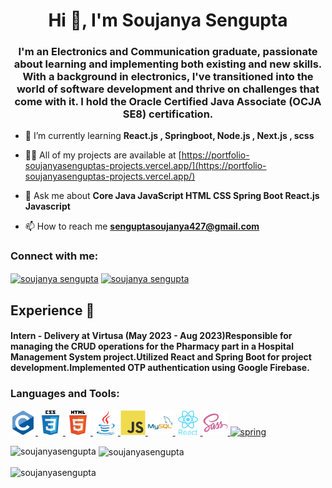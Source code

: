 <h1 align="center">Hi 👋, I'm Soujanya Sengupta</h1>
<h3 align="center">I'm an Electronics and Communication graduate, passionate about learning and implementing both existing and new skills. With a background in electronics, I've transitioned into the world of software development and thrive on challenges that come with it. I hold the Oracle Certified Java Associate (OCJA SE8) certification.</h3>

- 🌱 I’m currently learning **React.js , Springboot, Node.js , Next.js , scss**

- 👨‍💻 All of my projects are available at [https://portfolio-soujanyasenguptas-projects.vercel.app/](https://portfolio-soujanyasenguptas-projects.vercel.app/)

- 💬 Ask me about **Core Java JavaScript HTML CSS Spring Boot React.js Javascript**

- 📫 How to reach me **senguptasoujanya427@gmail.com**

<h3 align="left">Connect with me:</h3>
<p align="left">
<a href="https://www.linkedin.com/in/soujanya-s-2a9729165?utm_source=share&utm_campaign=share_via&utm_content=profile&utm_medium=android_app" target="blank"><img align="center" src="https://raw.githubusercontent.com/rahuldkjain/github-profile-readme-generator/master/src/images/icons/Social/linked-in-alt.svg" alt="soujanya sengupta" height="30" width="40" /></a>
<a href="https://www.hackerrank.com/profile/tintinsengod24" target="blank"><img align="center" src="https://raw.githubusercontent.com/rahuldkjain/github-profile-readme-generator/master/src/images/icons/Social/hackerearth.svg" alt="soujanya sengupta" height="30" width="40" /></a>
</p>
<h2>Experience 💼</h2>

<h4>Intern - Delivery at Virtusa (May 2023 - Aug 2023)Responsible for managing the CRUD operations for the Pharmacy part in a Hospital Management System project.Utilized React and Spring Boot for project development.Implemented OTP authentication using Google Firebase.</h4>

<h3 align="left">Languages and Tools:</h3>
<p align="left"> <a href="https://www.cprogramming.com/" target="_blank" rel="noreferrer"> <img src="https://raw.githubusercontent.com/devicons/devicon/master/icons/c/c-original.svg" alt="c" width="40" height="40"/> </a> <a href="https://www.w3schools.com/css/" target="_blank" rel="noreferrer"> <img src="https://raw.githubusercontent.com/devicons/devicon/master/icons/css3/css3-original-wordmark.svg" alt="css3" width="40" height="40"/> </a> <a href="https://www.w3.org/html/" target="_blank" rel="noreferrer"> <img src="https://raw.githubusercontent.com/devicons/devicon/master/icons/html5/html5-original-wordmark.svg" alt="html5" width="40" height="40"/> </a> <a href="https://www.java.com" target="_blank" rel="noreferrer"> <img src="https://raw.githubusercontent.com/devicons/devicon/master/icons/java/java-original.svg" alt="java" width="40" height="40"/> </a> <a href="https://developer.mozilla.org/en-US/docs/Web/JavaScript" target="_blank" rel="noreferrer"> <img src="https://raw.githubusercontent.com/devicons/devicon/master/icons/javascript/javascript-original.svg" alt="javascript" width="40" height="40"/> </a> <a href="https://www.mysql.com/" target="_blank" rel="noreferrer"> <img src="https://raw.githubusercontent.com/devicons/devicon/master/icons/mysql/mysql-original-wordmark.svg" alt="mysql" width="40" height="40"/> </a> <a href="https://reactjs.org/" target="_blank" rel="noreferrer"> <img src="https://raw.githubusercontent.com/devicons/devicon/master/icons/react/react-original-wordmark.svg" alt="react" width="40" height="40"/> </a> <a href="https://sass-lang.com" target="_blank" rel="noreferrer"> <img src="https://raw.githubusercontent.com/devicons/devicon/master/icons/sass/sass-original.svg" alt="sass" width="40" height="40"/> </a> <a href="https://spring.io/" target="_blank" rel="noreferrer"> <img src="https://www.vectorlogo.zone/logos/springio/springio-icon.svg" alt="spring" width="40" height="40"/> </a> </p>

<p><img align="left" src="https://github-readme-stats.vercel.app/api/top-langs?username=soujanyasengupta&show_icons=true&theme=dark&locale=en&layout=compact" alt="soujanyasengupta" /></p>

<p>&nbsp;<img align="center" src="https://github-readme-stats.vercel.app/api?username=soujanyasengupta&show_icons=true&theme=dark&locale=en" alt="soujanyasengupta" /></p>

<p><img align="center" src="https://github-readme-streak-stats.herokuapp.com/?user=soujanyasengupta&theme=dark" alt="soujanyasengupta" /></p>
